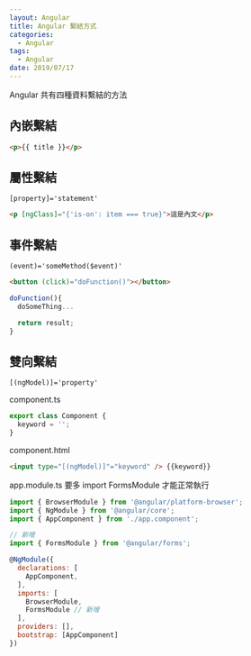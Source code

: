 ```yaml
---
layout: Angular
title: Angular 繫結方式
categories:
  - Angular
tags:
  - Angular
date: 2019/07/17
---
```


Angular 共有四種資料繫結的方法

## 內嵌繫結 

```html
<p>{{ title }}</p>
```

## 屬性繫結 
`[property]='statement'`

```html
<p [ngClass]="{'is-on': item === true}">這是內文</p>
```

## 事件繫結 
`(event)='someMethod($event)'`

```html
<button (click)="doFunction()"></button>
```

```js
doFunction(){
  doSomeThing...

  return result;
}
```

## 雙向繫結 
`[(ngModel)]='property'`

component.ts
```js
export class Component {
  keyword = '';
}
```

component.html
```html
<input type="[(ngModel)]"="keyword" /> {{keyword}}
```

app.module.ts 要多 import FormsModule 才能正常執行
```js
import { BrowserModule } from '@angular/platform-browser';
import { NgModule } from '@angular/core';
import { AppComponent } from './app.component';

// 新增
import { FormsModule } from '@angular/forms';

@NgModule({
  declarations: [
    AppComponent,
  ],
  imports: [
    BrowserModule,
    FormsModule // 新增
  ],
  providers: [],
  bootstrap: [AppComponent]
})
```
